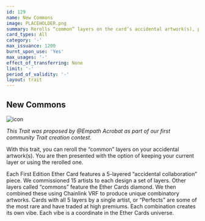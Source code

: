 ```yaml
---
id: 129
name: New Commons
image: PLACEHOLDER.png
summary: Rerolls “common” layers on the card’s accidental artwork(s), providing the cardholder with two options to choose from for each “common” layer rerolled.
card_types: All
category: '-'
max_issuance: 1200
burnt_upon_use: 'Yes'
max_usages: '-'
effect_of_transferring: None
limit: '-'
period_of_validity: '-'
layout: trait
---
```


## New Commons

![icon](/assets/images/trait-icons/{{page.image}})

*This Trait was proposed by @Empath Acrobat as part of our first community Trait creation contest.*

With this trait, you can reroll the “common” layers on your accidental artwork(s). You are then presented with the option of keeping your current layer or using the rerolled one.

Each First Edition Ether Card features a 5-layered “accidental collaboration” piece. We commissioned 15 artists to each design a set of layers. Other layers called “commons” feature the Ether Cards diamond. We then combined these using Chainlink VRF to produce unique combinatory artworks. Cards with all 5 layers by a single artist, or “Perfects” are some of the most rare and have traded at high premiums. Each combination creates its own vibe. Each vibe is a coordinate in the Ether Cards universe.
